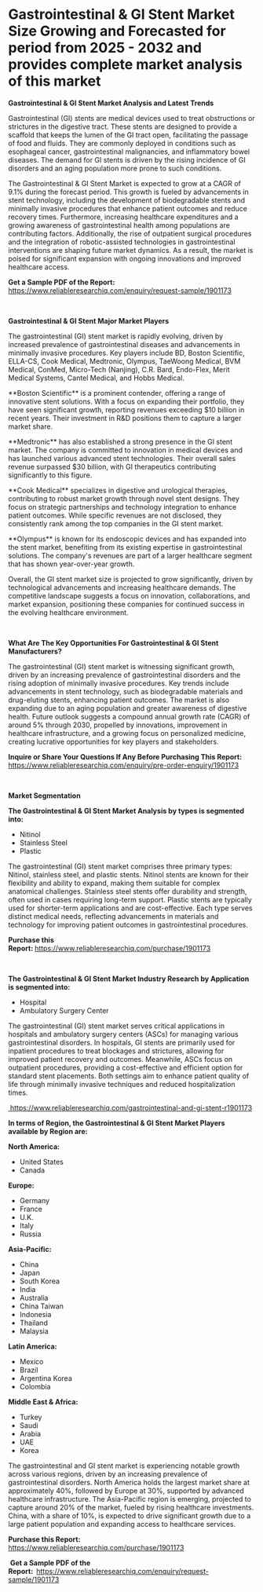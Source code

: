 <p><h1>Gastrointestinal & GI Stent Market Size Growing and Forecasted for period from 2025 - 2032 and provides complete market analysis of this market</h1></p><p><strong>Gastrointestinal & GI Stent Market Analysis and Latest Trends</strong></p>
<p><p>Gastrointestinal (GI) stents are medical devices used to treat obstructions or strictures in the digestive tract. These stents are designed to provide a scaffold that keeps the lumen of the GI tract open, facilitating the passage of food and fluids. They are commonly deployed in conditions such as esophageal cancer, gastrointestinal malignancies, and inflammatory bowel diseases. The demand for GI stents is driven by the rising incidence of GI disorders and an aging population more prone to such conditions.</p><p>The Gastrointestinal & GI Stent Market is expected to grow at a CAGR of 9.1% during the forecast period. This growth is fueled by advancements in stent technology, including the development of biodegradable stents and minimally invasive procedures that enhance patient outcomes and reduce recovery times. Furthermore, increasing healthcare expenditures and a growing awareness of gastrointestinal health among populations are contributing factors. Additionally, the rise of outpatient surgical procedures and the integration of robotic-assisted technologies in gastrointestinal interventions are shaping future market dynamics. As a result, the market is poised for significant expansion with ongoing innovations and improved healthcare access.</p></p>
<p><strong>Get a Sample PDF of the Report:&nbsp;</strong> <a href="https://www.reliableresearchiq.com/enquiry/request-sample/1901173?utm_campaign=2749&utm_medium=2&utm_source=Github&utm_content=ia&utm_term=16042025&utm_id=gastrointestinal-gi-stent">https://www.reliableresearchiq.com/enquiry/request-sample/1901173</a></p>
<p>&nbsp;</p>
<p><strong>Gastrointestinal & GI Stent Major Market Players</strong></p>
<p><p>The gastrointestinal (GI) stent market is rapidly evolving, driven by increased prevalence of gastrointestinal diseases and advancements in minimally invasive procedures. Key players include BD, Boston Scientific, ELLA-CS, Cook Medical, Medtronic, Olympus, TaeWoong Medical, BVM Medical, ConMed, Micro-Tech (Nanjing), C.R. Bard, Endo-Flex, Merit Medical Systems, Cantel Medical, and Hobbs Medical.</p><p>**Boston Scientific** is a prominent contender, offering a range of innovative stent solutions. With a focus on expanding their portfolio, they have seen significant growth, reporting revenues exceeding $10 billion in recent years. Their investment in R&D positions them to capture a larger market share.</p><p>**Medtronic** has also established a strong presence in the GI stent market. The company is committed to innovation in medical devices and has launched various advanced stent technologies. Their overall sales revenue surpassed $30 billion, with GI therapeutics contributing significantly to this figure.</p><p>**Cook Medical** specializes in digestive and urological therapies, contributing to robust market growth through novel stent designs. They focus on strategic partnerships and technology integration to enhance patient outcomes. While specific revenues are not disclosed, they consistently rank among the top companies in the GI stent market.</p><p>**Olympus** is known for its endoscopic devices and has expanded into the stent market, benefiting from its existing expertise in gastrointestinal solutions. The company's revenues are part of a larger healthcare segment that has shown year-over-year growth.</p><p>Overall, the GI stent market size is projected to grow significantly, driven by technological advancements and increasing healthcare demands. The competitive landscape suggests a focus on innovation, collaborations, and market expansion, positioning these companies for continued success in the evolving healthcare environment.</p></p>
<p>&nbsp;</p>
<p><strong>What Are The Key Opportunities For Gastrointestinal & GI Stent Manufacturers?</strong></p>
<p><p>The gastrointestinal (GI) stent market is witnessing significant growth, driven by an increasing prevalence of gastrointestinal disorders and the rising adoption of minimally invasive procedures. Key trends include advancements in stent technology, such as biodegradable materials and drug-eluting stents, enhancing patient outcomes. The market is also expanding due to an aging population and greater awareness of digestive health. Future outlook suggests a compound annual growth rate (CAGR) of around 5% through 2030, propelled by innovations, improvement in healthcare infrastructure, and a growing focus on personalized medicine, creating lucrative opportunities for key players and stakeholders.</p></p>
<p><strong>Inquire or Share Your Questions If Any Before Purchasing This Report:</strong> <a href="https://www.reliableresearchiq.com/enquiry/pre-order-enquiry/1901173?utm_campaign=2749&utm_medium=2&utm_source=Github&utm_content=ia&utm_term=16042025&utm_id=gastrointestinal-gi-stent">https://www.reliableresearchiq.com/enquiry/pre-order-enquiry/1901173</a></p>
<p>&nbsp;</p>
<p><strong>Market Segmentation</strong></p>
<p><strong>The Gastrointestinal & GI Stent Market Analysis by types is segmented into:</strong></p>
<p><ul><li>Nitinol</li><li>Stainless Steel</li><li>Plastic</li></ul></p>
<p><p>The gastrointestinal (GI) stent market comprises three primary types: Nitinol, stainless steel, and plastic stents. Nitinol stents are known for their flexibility and ability to expand, making them suitable for complex anatomical challenges. Stainless steel stents offer durability and strength, often used in cases requiring long-term support. Plastic stents are typically used for shorter-term applications and are cost-effective. Each type serves distinct medical needs, reflecting advancements in materials and technology for improving patient outcomes in gastrointestinal procedures.</p></p>
<p><strong>Purchase this Report:&nbsp;</strong><a href="https://www.reliableresearchiq.com/purchase/1901173?utm_campaign=2749&utm_medium=2&utm_source=Github&utm_content=ia&utm_term=16042025&utm_id=gastrointestinal-gi-stent">https://www.reliableresearchiq.com/purchase/1901173</a></p>
<p>&nbsp;</p>
<p><strong>The Gastrointestinal & GI Stent Market Industry Research by Application is segmented into:</strong></p>
<p><ul><li>Hospital</li><li>Ambulatory Surgery Center</li></ul></p>
<p><p>The gastrointestinal (GI) stent market serves critical applications in hospitals and ambulatory surgery centers (ASCs) for managing various gastrointestinal disorders. In hospitals, GI stents are primarily used for inpatient procedures to treat blockages and strictures, allowing for improved patient recovery and outcomes. Meanwhile, ASCs focus on outpatient procedures, providing a cost-effective and efficient option for standard stent placements. Both settings aim to enhance patient quality of life through minimally invasive techniques and reduced hospitalization times.</p></p>
<p><a href="https://www.reliableresearchiq.com/gastrointestinal-and-gi-stent-r1901173?utm_campaign=2749&utm_medium=2&utm_source=Github&utm_content=ia&utm_term=16042025&utm_id=gastrointestinal-gi-stent">&nbsp;https://www.reliableresearchiq.com/gastrointestinal-and-gi-stent-r1901173</a></p>
<p><strong>In terms of Region, the Gastrointestinal & GI Stent Market Players available by Region are:</strong></p>
<p>
    <p> <strong> North America: </strong>
        <ul>
            <li>United States</li>
            <li>Canada</li>
        </ul>
        </p> 
    <p> <strong> Europe: </strong>
        <ul>
            <li>Germany</li>
            <li>France</li>
            <li>U.K.</li>
            <li>Italy</li>
            <li>Russia</li>
        </ul>
        </p> 
    <p> <strong> Asia-Pacific: </strong>
        <ul>
            <li>China</li>
            <li>Japan</li>
            <li>South Korea</li>
            <li>India</li>
            <li>Australia</li>
            <li>China Taiwan</li>
            <li>Indonesia</li>
            <li>Thailand</li>
            <li>Malaysia</li>
        </ul>
        </p> 
    <p> <strong> Latin America: </strong>
        <ul>
            <li>Mexico</li>
            <li>Brazil</li>
            <li>Argentina Korea</li>
            <li>Colombia</li>
        </ul>
        </p> 
    <p> <strong> Middle East & Africa: </strong>
        <ul>
            <li>Turkey</li>
            <li>Saudi</li>
            <li>Arabia</li>
            <li>UAE</li>
            <li>Korea</li>
        </ul>
    </p>
    </p>
<p><p>The gastrointestinal and GI stent market is experiencing notable growth across various regions, driven by an increasing prevalence of gastrointestinal disorders. North America holds the largest market share at approximately 40%, followed by Europe at 30%, supported by advanced healthcare infrastructure. The Asia-Pacific region is emerging, projected to capture around 20% of the market, fueled by rising healthcare investments. China, with a share of 10%, is expected to drive significant growth due to a large patient population and expanding access to healthcare services.</p></p>
<p><strong>Purchase this Report: </strong><a href="https://www.reliableresearchiq.com/purchase/1901173?utm_campaign=2749&utm_medium=2&utm_source=Github&utm_content=ia&utm_term=16042025&utm_id=gastrointestinal-gi-stent">https://www.reliableresearchiq.com/purchase/1901173</a></p>
<p>&nbsp;<strong>Get a Sample PDF of the Report:&nbsp;&nbsp;</strong><a href="https://www.reliableresearchiq.com/enquiry/request-sample/1901173?utm_campaign=2749&utm_medium=2&utm_source=Github&utm_content=ia&utm_term=16042025&utm_id=gastrointestinal-gi-stent">https://www.reliableresearchiq.com/enquiry/request-sample/1901173</a></p>
<p><strong></strong></p>
<p><p></p><p></p><p></p></p>